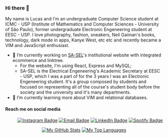 ### Hi there 👋

My name is Lucas and I'm an undergraduate Computer Science student at ICMC - USP (Institute of Mathematics and Computer Sciences - University of São Paulo), former undergraduate Electronic Engeneering student at EESC - USP. I love photography, fashion, sneakers, Neil Gaiman's books, technology, dark mode in apps, Kanye West, etc etc and recently became a VIM and JavaScript enthusiast.


- 🔭 I’m currently working on [SA-SEL](https://github.com/sa-sel/)'s institutional website with integrated ecommerce and linktree. 
  - For the website, I'm using React, Express and MySQL;
  - SA-SEL is the Electrical Engeneering's Academic Secretary at EESC - USP, which I was a part of for the 3 years I was an Electronic Engeneering student. It's a group composed by students and focused on representing all of the course's student body before the society and the university and it's many departments.
- 🌱 I’m currently learning more about VIM and relational databases.

#### Reach me on social media
<div align="right">

<a href="https://www.instagram.com/vvianalucas/"><img src="https://img.shields.io/static/v1?label=Instagram&message=@vvianalucas&style=social&logo=instagram" alt="Instagram Badge"></a>
<a href="mailto:lucasviana@usp.br"><img src="https://img.shields.io/static/v1?label=Email&message=lucasviana@usp.br&style=social&logo=gmail" alt="Email Badge"></a>
<a href="https://www.linkedin.com/in/lucasvianavilela/"><img src="https://img.shields.io/static/v1?label=LinkedIn&message=Lucas%20Viana%20Vilela&style=social&logo=linkedin" alt="LinkedIn Badge"></a>
<a href="https://open.spotify.com/user/12143554604?si=be1d339b66a148ab/"><img src="https://img.shields.io/static/v1?label=Spotify&message=Lucas%20Viana&style=social&logo=spotify" alt="Spotify Badge"></a>

</div>

<div align="center">
  
[![My GitHub Stats](https://github-readme-stats.vercel.app/api?username=lucasvianav&theme=radical&count_private=true&show_icons=truel&hide=prs)](https://github.com/anuraghazra/github-readme-stats)
[![My Top Languages](https://github-readme-stats.vercel.app/api/top-langs/?username=lucasvianav&theme=radical&layout=compact)](https://github.com/anuraghazra/github-readme-stats)

</div>
